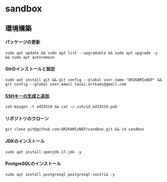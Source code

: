 # sandbox
## 環境構築
#### パッケージの更新
```console
sudo apt update && sudo apt list --upgradable && sudo apt upgrade -y && sudo apt autoremove
```
#### Gitのインストールと設定
```console
sudo apt install git && git config --global user.name "ORIKAMIxNEP" && git config --global user.email taiki.orikami@gmail.com
```
#### [SSHキーの生成と追加](https://github.com/settings/ssh/new)
```console
ssh-keygen -t ed25519 && cat ~/.ssh/id_ed25519.pub
```
#### リポジトリのクローン
```console
git clone git@github.com:ORIKAMIxNEP/sandbox.git && cd sandbox
```
#### JDKのインストール
```console
sudo apt install openjdk-17-jdk -y
```
#### PostgreSQLのインストール
```console
sudo apt install postgresql postgresql-contrib -y
```
